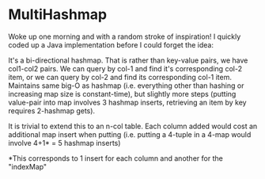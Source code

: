 # MultiHashmap
Woke up one morning and with a random stroke of inspiration!
I quickly coded up a Java implementation before I could forget the idea:

It's a bi-directional hashmap. That is rather than key-value pairs, we have col1-col2 pairs. We can query by col-1 and find it's corresponding col-2 item, or we can query by col-2 and find its corresponding col-1 item. Maintains same big-O as hashmap (i.e. everything other than hashing or increasing map size is constant-time), but slightly more steps (putting value-pair into map involves 3 hashmap inserts, retrieving an item by key requires 2-hashmap gets).

It is trivial to extend this to an n-col table. Each column added would cost an additional map insert when putting (i.e. putting a 4-tuple in a 4-map would involve 4+1* = 5 hashmap inserts)

*This corresponds to 1 insert for each column and another for the "indexMap"

